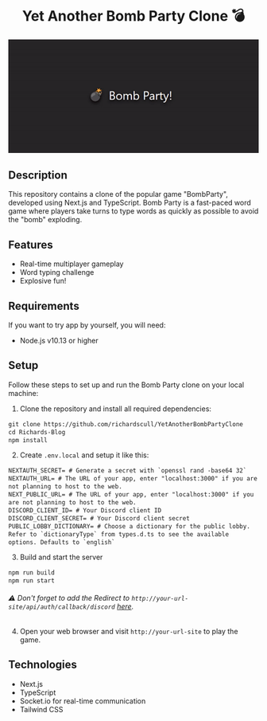 <h1 align="center">Yet Another Bomb Party Clone 💣</h1>
<p align="center">
<img src="./preview/bombparty.gif" alt="Bomb Party Preview">
</p>

## Description

This repository contains a clone of the popular game "BombParty", developed using Next.js and TypeScript. Bomb Party is a fast-paced word game where players take turns to type words as quickly as possible to avoid the "bomb" exploding.

## Features

- Real-time multiplayer gameplay
- Word typing challenge
- Explosive fun!

## Requirements

If you want to try app by yourself, you will need:

- Node.js v10.13 or higher

## Setup

Follow these steps to set up and run the Bomb Party clone on your local machine:

1. Clone the repository and install all required dependencies:

```shell
git clone https://github.com/richardscull/YetAnotherBombPartyClone
cd Richards-Blog
npm install
```

2. Create `.env.local` and setup it like this:

```env
NEXTAUTH_SECRET= # Generate a secret with `openssl rand -base64 32`
NEXTAUTH_URL= # The URL of your app, enter "localhost:3000" if you are not planning to host to the web.
NEXT_PUBLIC_URL= # The URL of your app, enter "localhost:3000" if you are not planning to host to the web.
DISCORD_CLIENT_ID= # Your Discord client ID
DISCORD_CLIENT_SECRET= # Your Discord client secret
PUBLIC_LOBBY_DICTIONARY= # Choose a dictionary for the public lobby. Refer to `dictionaryType` from types.d.ts to see the available options. Defaults to `english`
```

3. Build and start the server

```shell
npm run build
npm run start
```

###### ⚠️ Don't forget to add the Redirect to `http://your-url-site/api/auth/callback/discord` [here](https://discord.com/developers/applications).

4. Open your web browser and visit `http://your-url-site` to play the game.

## Technologies

- Next.js
- TypeScript
- Socket.io for real-time communication
- Tailwind CSS
